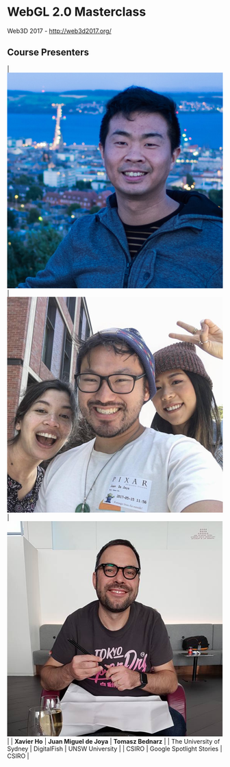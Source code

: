 # WebGL 2.0 Masterclass
Web3D 2017 - http://web3d2017.org/

## Course Presenters
|![Xavier](images/xavier.png)|![Juan](images/juan.png)|![Tomasz](images/tomasz.png)|
|       **Xavier Ho**        | **Juan Miguel de Joya**  |    **Tomasz Bednarz**    |
|  The University of Sydney  |        DigitalFish       |      UNSW University     |
|           CSIRO            | Google Spotlight Stories |           CSIRO          |


